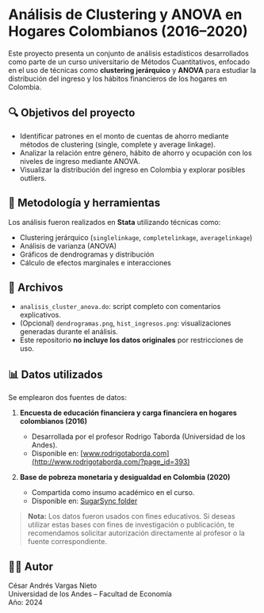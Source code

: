 # Análisis de Clustering y ANOVA en Hogares Colombianos (2016–2020)

Este proyecto presenta un conjunto de análisis estadísticos desarrollados como parte de un curso universitario de Métodos Cuantitativos, enfocado en el uso de técnicas como **clustering jerárquico** y **ANOVA** para estudiar la distribución del ingreso y los hábitos financieros de los hogares en Colombia.

## 🔍 Objetivos del proyecto

- Identificar patrones en el monto de cuentas de ahorro mediante métodos de clustering (single, complete y average linkage).
- Analizar la relación entre género, hábito de ahorro y ocupación con los niveles de ingreso mediante ANOVA.
- Visualizar la distribución del ingreso en Colombia y explorar posibles outliers.

## 🧪 Metodología y herramientas

Los análisis fueron realizados en **Stata** utilizando técnicas como:
- Clustering jerárquico (`singlelinkage`, `completelinkage`, `averagelinkage`)
- Análisis de varianza (ANOVA)
- Gráficos de dendrogramas y distribución
- Cálculo de efectos marginales e interacciones

## 📂 Archivos

- `analisis_cluster_anova.do`: script completo con comentarios explicativos.
- (Opcional) `dendrogramas.png`, `hist_ingresos.png`: visualizaciones generadas durante el análisis.
- Este repositorio **no incluye los datos originales** por restricciones de uso.

## 📊 Datos utilizados

Se emplearon dos fuentes de datos:

1. **Encuesta de educación financiera y carga financiera en hogares colombianos (2016)**
   - Desarrollada por el profesor Rodrigo Taborda (Universidad de los Andes).
   - Disponible en: [www.rodrigotaborda.com](http://www.rodrigotaborda.com/?page_id=393)

2. **Base de pobreza monetaria y desigualdad en Colombia (2020)**
   - Compartida como insumo académico en el curso.
   - Disponible en: [SugarSync folder](https://www.sugarsync.com/pf/D3570656_09703521_8031883)

> **Nota:** Los datos fueron usados con fines educativos. Si deseas utilizar estas bases con fines de investigación o publicación, te recomendamos solicitar autorización directamente al profesor o la fuente correspondiente.

## 👨‍💻 Autor

César Andrés Vargas Nieto  
Universidad de los Andes – Facultad de Economía  
Año: 2024
